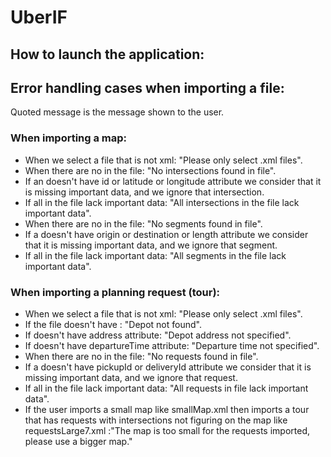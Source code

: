 # UberIF

## How to launch the application:

## Error handling cases when importing a file:

Quoted message is the message shown to the user.

### When importing a map:

- When we select a file that is not xml: "Please only select .xml files".
- When there are no <intersection> in the file: "No intersections found in file".
- If an <intersection> doesn't have id or latitude or longitude attribute we consider that it is missing important data, and we ignore that intersection.
- If all <intersection> in the file lack important data: "All intersections in the file lack important data".
- When there are no <segment> in the file: "No segments found in file".
- If a <segment> doesn't have origin or destination or length attribute we consider that it is missing important data, and we ignore that segment.
- If all <segment> in the file lack important data: "All segments in the file lack important data".

### When importing a planning request (tour):

- When we select a file that is not xml: "Please only select .xml files".
- If the file doesn't have <depot>: "Depot not found".
- If <depot> doesn't have address attribute: "Depot address not specified".
- If <depot> doesn't have departureTime attribute: "Departure time not specified".
- When there are no <request> in the file: "No requests found in file".
- If a <request> doesn't have pickupId or deliveryId attribute we consider that it is missing important data, and we ignore that request.
- If all <request> in the file lack important data: "All requests in file lack important data".
- If the user imports a small map like smallMap.xml then imports a tour that has requests with intersections not figuring on the map like requestsLarge7.xml :"The map is too small for the requests imported, please use a bigger map." 
